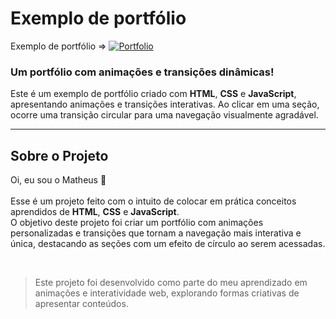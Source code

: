# Exemplo de portfólio  

Exemplo de portfólio => [![Portfolio](https://img.shields.io/website-up-down-green-red/http/monip.org.svg)](https://th3uss.github.io/Portifolio2/)  

### Um portfólio com animações e transições dinâmicas!  

Este é um exemplo de portfólio criado com **HTML**, **CSS** e **JavaScript**, apresentando animações e transições interativas. Ao clicar em uma seção, ocorre uma transição circular para uma navegação visualmente agradável.  

<hr>  

## Sobre o Projeto  
Oi, eu sou o Matheus 👋<br>  
Esse é um projeto feito com o intuito de colocar em prática conceitos aprendidos de **HTML**, **CSS** e **JavaScript**.  
O objetivo deste projeto foi criar um portfólio com animações personalizadas e transições que tornam a navegação mais interativa e única, destacando as seções com um efeito de círculo ao serem acessadas.  

<br>  

> Este projeto foi desenvolvido como parte do meu aprendizado em animações e interatividade web, explorando formas criativas de apresentar conteúdos.  
